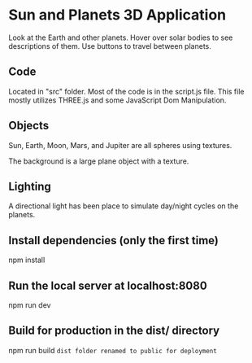 # Sun and Planets 3D Application

Look at the Earth and other planets. Hover over solar bodies to see descriptions of them. Use buttons to travel between planets.

## Code

Located in "src" folder. Most of the code is in the script.js file. This file mostly utilizes THREE.js and some JavaScript Dom Manipulation. 

## Objects 

Sun, Earth, Moon, Mars, and Jupiter are all spheres using textures.

The background is a large plane object with a texture. 

## Lighting

A directional light has been place to simulate day/night cycles on the planets.

## Install dependencies (only the first time)
npm install

## Run the local server at localhost:8080
npm run dev

## Build for production in the dist/ directory
npm run build
``` dist folder renamed to public for deployment ```

